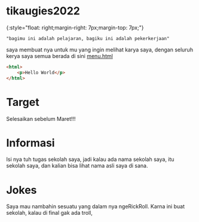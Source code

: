# tikaugies2022

[](augies1808.png){:style="float: right;margin-right: 7px;margin-top: 7px;"}

	"bagimu ini adalah pelajaran, bagiku ini adalah pekerkerjaan"

saya membuat nya untuk mu yang ingin melihat karya saya, dengan seluruh kerya saya semua berada di sini [menu.html](/menu.html)

```html
<html>
	<p>Hello World</p>
</html>
```

# Target
 Selesaikan sebelum Maret!!!

# Informasi
 Isi nya tuh tugas sekolah saya, jadi kalau ada nama sekolah saya, itu sekolah saya, dan kalian bisa lihat nama asli saya di sana.

# Jokes
 Saya mau nambahin sesuatu yang dalam nya ngeRickRoll.
 Karna ini buat sekolah, kalau di final gak ada troll,
